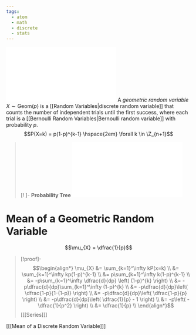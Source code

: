 ```yaml
---
tags:
  - atom
  - math
  - discrete
  - stats
---
```

![500|center](geometric-random-variable.excalidraw.md)
A *geometric random variable* $X \sim\text{Geom}(p)$ is a [[Random Variables|discrete random variable]] that counts the number of independent trials until the first success, where each trial is a [[Bernoulli Random Variables|Bernoulli random variable]] with probability $p$.
$$P(X=k) = p(1-p)^{k-1} \hspace{2em} \forall k \in \Z_{n+1}$$
> [! ]- **Probability Tree**
> ![500|center](geometric-random-variable.excalidraw.md)

# Mean of a Geometric Random Variable
$$\mu_{X} = \dfrac{1}{p}$$
> [!proof]-
> $$\begin{align*}
> 	\mu_{X} &= \sum_{k=1}^\infty kP(x=k) \\
> 	 &= \sum_{k=1}^\infty kp(1-p)^{k-1} \\
> 	 &= p\sum_{k=1}^\infty k(1-p)^{k-1} \\
> 	 &= -p\sum_{k=1}^\infty \dfrac{d}{dp} \left( (1-p)^{k} \right) \\
> 	 &= -p\dfrac{d}{dp}\sum_{k=1}^\infty (1-p)^{k} \\
> 	 &= -p\dfrac{d}{dp}\left( \dfrac{1-p}{1-(1-p)} \right) \\
> 	 &= -p\dfrac{d}{dp}\left( \dfrac{1-p}{p} \right) \\
> 	 &= -p\dfrac{d}{dp}\left( \dfrac{1}{p} - 1 \right) \\
> 	 &= -p\left( -\dfrac{1}{p^2} \right) \\
> 	 &= \dfrac{1}{p} \\
> \end{align*}$$
> \[[[Series]]\]

\[[[Mean of a Discrete Random Variable]]\]